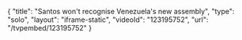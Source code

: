 {
    "title": "Santos won't recognise Venezuela's new assembly",
    "type": "solo",
    "layout": "iframe-static",
    "videoId": "123195752",
    "url": "\/tvpembed\/123195752"
}